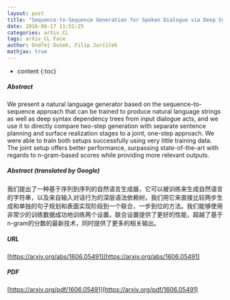 ```yaml
---
layout: post
title: "Sequence-to-Sequence Generation for Spoken Dialogue via Deep Syntax Trees and Strings"
date: 2016-06-17 11:51:25
categories: arXiv_CL
tags: arXiv_CL Face
author: Ondřej Dušek, Filip Jurčíček
mathjax: true
---
```


* content
{:toc}

##### Abstract
We present a natural language generator based on the sequence-to-sequence approach that can be trained to produce natural language strings as well as deep syntax dependency trees from input dialogue acts, and we use it to directly compare two-step generation with separate sentence planning and surface realization stages to a joint, one-step approach. We were able to train both setups successfully using very little training data. The joint setup offers better performance, surpassing state-of-the-art with regards to n-gram-based scores while providing more relevant outputs.

##### Abstract (translated by Google)
我们提出了一种基于序列到序列的自然语言生成器，它可以被训练来生成自然语言的字符串，以及来自输入对话行为的深层语法依赖树，我们用它来直接比较两步生成和单独的句子规划和表面实现阶段到一个联合，一步到位的方法。我们能够使用非常少的训练数据成功地训练两个设置。联合设置提供了更好的性能，超越了基于n-gram的分数的最新技术，同时提供了更多的相关输出。

##### URL
[https://arxiv.org/abs/1606.05491](https://arxiv.org/abs/1606.05491)

##### PDF
[https://arxiv.org/pdf/1606.05491](https://arxiv.org/pdf/1606.05491)

